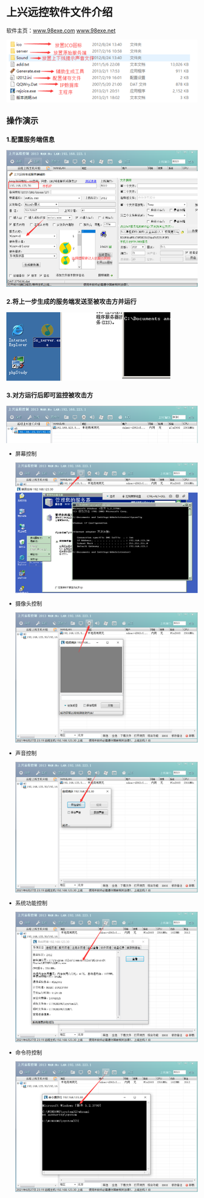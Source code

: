 # 上兴远控软件文件介绍

软件主页：www.98exe.com  www.98exe.net

![image-20210627225942296](https://raw.githubusercontent.com/lixbao/PicGo/main/img/20210712233053.png)

## 操作演示

### 1.配置服务端信息

![image-20210627231744213](https://raw.githubusercontent.com/lixbao/PicGo/main/img/20210712233059.png)

### 2.将上一步生成的服务端发送至被攻击方并运行

![image-20210627231916067](https://raw.githubusercontent.com/lixbao/PicGo/main/img/20210712233104.png)

### 3.对方运行后即可监控被攻击方

![image-20210627232006488](https://raw.githubusercontent.com/lixbao/PicGo/main/img/20210712233109.png)

+ 屏幕控制

  ![image-20210627232058561](https://raw.githubusercontent.com/lixbao/PicGo/main/img/20210712233113.png)

+ 摄像头控制

  ![image-20210627232219992](https://raw.githubusercontent.com/lixbao/PicGo/main/img/20210712233119.png)

+ 声音控制

  ![image-20210627232248663](https://raw.githubusercontent.com/lixbao/PicGo/main/img/20210712233124.png)

+ 系统功能控制

  ![image-20210627232313196](https://raw.githubusercontent.com/lixbao/PicGo/main/img/20210712233130.png)

+ 命令符控制

  ![image-20210627232348223](https://raw.githubusercontent.com/lixbao/PicGo/main/img/20210712233137.png)

